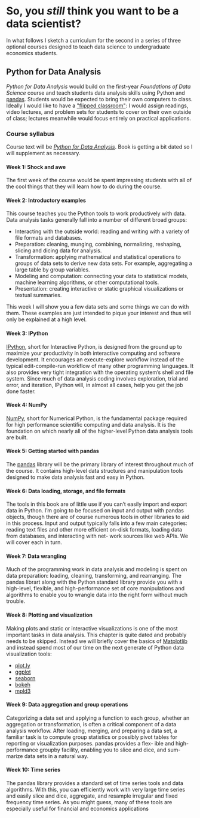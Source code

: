 # So, you *still* think you want to be a data scientist?
In what follows I sketch a curriculum for the second in a series of three optional courses designed to teach data science to undergraduate economics students.

## Python for Data Analysis

*Python for Data Analysis* would build on the first-year *Foundations of Data Science* course and teach students data analysis skills using Python and [pandas](http://pandas.pydata.org/). Students would be expected to bring their own computers to class. Ideally I would like to have a ["flipped classroom"](https://en.wikipedia.org/wiki/Flipped_classroom): I would assign readings, video lectures, and problem sets for students to cover on their own outside of class; lectures meanwhile would focus entirely on practical applications.

### Course syllabus
Course text will be [*Python for Data Analysis*](http://shop.oreilly.com/product/0636920023784.do). Book is getting a bit dated so I will supplement as necessary.

#### Week 1: Shock and awe
The first week of the course would be spent impressing students with all of the cool things that they will learn how to do during the course.

#### Week 2: Introductory examples
This course teaches you the Python tools to work productively with data. Data analysis tasks generally fall into a number of different broad groups:

* Interacting with the outside world: reading and writing with a variety of file formats and databases.
* Preparation: cleaning, munging, combining, normalizing, reshaping, slicing and dicing data for analysis.
* Transformation: applying mathematical and statistical operations to groups of data sets to derive new data sets. For example, aggregating a large table by group variables.
* Modeling and computation: connecting your data to statistical models, machine learning algorithms, or other computational tools.
* Presentation: creating interactive or static graphical visualizations or textual summaries.

This week I will show you a few data sets and some things we can do with them. These examples are just intended to pique your interest and thus will only be explained at a high level. 

#### Week 3: IPython
[IPython](http://www.ipython.org/), short for Interactive Python, is designed from the ground up to maximize your productivity in both interactive computing and software development. It encourages an execute-explore workflow instead of the typical edit-compile-run workflow of many other programming languages. It also provides very tight integration with the operating system’s shell and file system. Since much of data analysis coding involves exploration, trial and error, and iteration, IPython will, in almost all cases, help you get the job done faster.

#### Week 4: NumPy
[NumPy](http://www.numpy.org/), short for Numerical Python, is the fundamental package required for high performance scientific computing and data analysis. It is the foundation on which nearly all of the higher-level Python data analysis tools are built. 

#### Week 5: Getting started with pandas
The [pandas](http://pandas.pydata.org/) library will be the primary library of interest throughout much of the course. It contains high-level data structures and manipulation tools designed to make data analysis fast and easy in Python.

#### Week 6: Data loading, storage, and file formats
The tools in this book are of little use if you can’t easily import and export data in Python. I’m going to be focused on input and output with pandas objects, though there are of course numerous tools in other libraries to aid in this process. Input and output typically falls into a few main categories: reading text files and other more efficient on-disk formats, loading data from databases, and interacting with net- work sources like web APIs.  We will cover each in turn.

#### Week 7: Data wrangling
Much of the programming work in data analysis and modeling is spent on data preparation: loading, cleaning, transforming, and rearranging. The pandas librart along with the Python standard library provide you with a high-level, flexible, and high-performance set of core manipulations and algorithms to enable you to wrangle data into the right form without much trouble.

#### Week 8: Plotting and visualization
Making plots and static or interactive visualizations is one of the most important tasks in data analysis. This chapter is quite dated and probably needs to be skipped. Instead we will briefly cover the basics of [Matplotlib](http://matplotlib.org/) and instead spend most of our time  on the next generate of Python data visualization tools:

* [plot.ly](https://plot.ly/)
* [ggplot](http://ggplot.yhathq.com/)
* [seaborn](http://stanford.edu/~mwaskom/software/seaborn/)
* [bokeh](http://bokeh.pydata.org/en/latest/)
* [mpld3](http://mpld3.github.io/)

#### Week 9: Data aggregation and group operations
Categorizing a data set and applying a function to each group, whether an aggregation or transformation, is often a critical component of a data analysis workflow. After loading, merging, and preparing a data set, a familiar task is to compute group statistics or possibly pivot tables for reporting or visualization purposes. pandas provides a flex- ible and high-performance groupby facility, enabling you to slice and dice, and sum- marize data sets in a natural way.

#### Week 10: Time series
The pandas library provides a standard set of time series tools and data algorithms. With this, you can efficiently work with very large time series and easily slice and dice, aggregate, and resample irregular and fixed frequency time series. As you might guess, many of these tools are especially useful for financial and economics applications
